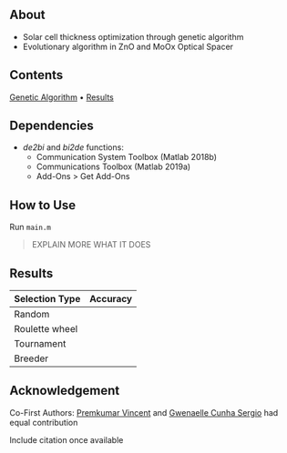 ## About
* Solar cell thickness optimization through genetic algorithm
* Evolutionary algorithm in ZnO and MoOx Optical Spacer

## Contents
[Genetic Algorithm](#main-function) • [Results](#results)

## Dependencies
* *de2bi* and *bi2de* functions:
    * Communication System Toolbox (Matlab 2018b)
    * Communications Toolbox (Matlab 2019a)
    * Add-Ons > Get Add-Ons

## How to Use
Run `main.m`
> EXPLAIN MORE WHAT IT DOES

## Results

| Selection Type | Accuracy |
| --- | -- |
| Random | |
| Roulette wheel | |
| Tournament | |
| Breeder | |

## Acknowledgement
Co-First Authors: [Premkumar Vincent](https://github.com/vinpremkumar) and [Gwenaelle Cunha Sergio](https://github.com/gcunhase) had equal contribution

Include citation once available
